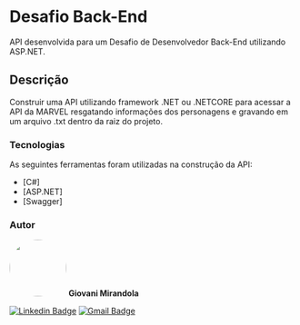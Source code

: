 # Desafio Back-End
API desenvolvida para um Desafio de Desenvolvedor Back-End utilizando ASP.NET. 

## Descrição
Construir uma API utilizando framework .NET ou .NETCORE para acessar a API da MARVEL 
resgatando informações dos personagens e gravando em um arquivo .txt dentro da raiz do projeto.

### Tecnologias
As seguintes ferramentas foram utilizadas na construção da API:

- [C#]
- [ASP.NET]
- [Swagger]

### Autor
 <img style="border-radius: 50%;" src="https://media-exp1.licdn.com/dms/image/C4D03AQFpmjZ6FI55rg/profile-displayphoto-shrink_200_200/0/1612016257337?e=1627516800&v=beta&t=KWdjtZRV7kFMIrsnaDdrdPnG7l92re_KK2njG59ud6o" width="100px;" alt=""/>
 <b>Giovani Mirandola</b>
 <br />

[![Linkedin Badge](https://img.shields.io/badge/-Giovani-blue?style=flat-square&logo=Linkedin&logoColor=white&link=https://www.linkedin.com/in/giovani-mirandola-425394202/)](https://www.linkedin.com/in/giovani-mirandola-425394202/) 
[![Gmail Badge](https://img.shields.io/badge/-Giovani-c14438?style=flat-square&logo=Gmail&logoColor=white&link=mailto:giovanimirandola2@gmail.com)](mailto:giovanimirandola2@gmail.com)